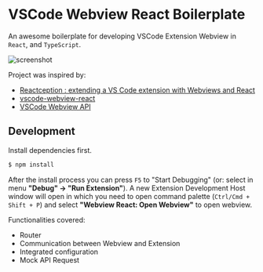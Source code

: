 # VSCode Webview React Boilerplate

An awesome boilerplate for developing VSCode Extension Webview in `React`, and `TypeScript`.

![screenshot](screenshot.gif)

Project was inspired by:
- [Reactception : extending a VS Code extension with Webviews and React](https://medium.com/younited-tech-blog/reactception-extending-vs-code-extension-with-webviews-and-react-12be2a5898fd)
- [vscode-webview-react](https://github.com/rebornix/vscode-webview-react)
- [VSCode Webview API](https://code.visualstudio.com/api/extension-guides/webview)

## Development

Install dependencies first.

```bash
$ npm install
```

After the install process you can press `F5` to "Start Debugging" (or: select in menu **"Debug" -> "Run Extension"**). A new Extension Development Host window will open in which you need to open command palette (`Ctrl/Cmd + Shift + P`) and select **"Webview React: Open Webview"** to open webview.

Functionalities covered:
- Router
- Communication between Webview and Extension
- Integrated configuration
- Mock API Request